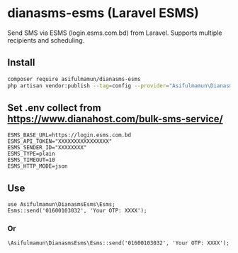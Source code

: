 # dianasms-esms (Laravel ESMS)

Send SMS via ESMS (login.esms.com.bd) from Laravel. Supports multiple recipients and scheduling.

## Install
```bash
composer require asifulmamun/dianasms-esms
php artisan vendor:publish --tag=config --provider="Asifulmamun\DianasmsEsms\EsmsServiceProvider"
```


## Set .env collect from https://www.dianahost.com/bulk-sms-service/
```
ESMS_BASE_URL=https://login.esms.com.bd
ESMS_API_TOKEN="XXXXXXXXXXXXXXXX"
ESMS_SENDER_ID="XXXXXXXX"
ESMS_TYPE=plain
ESMS_TIMEOUT=10
ESMS_HTTP_MODE=json
```

## Use
```
use Asifulmamun\DianasmsEsms\Esms;
Esms::send('01600103032', 'Your OTP: XXXX');
```
### Or
`\Asifulmamun\DianasmsEsms\Esms::send('01600103032', 'Your OTP: XXXX');`
